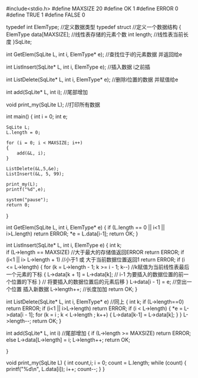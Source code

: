 #include<stdio.h>
#define MAXSIZE 20
#define OK 1
#define ERROR 0
#define TRUE 1
#define FALSE 0

typedef int ElemType;                                         //定义数据类型
typedef struct                                                      //定义一个数据结构
{
	ElemType data[MAXSIZE];                               //线性表存储的元素个数
	int length;                                           //线性表当前长度
}SqLite;

int GetElem(SqLite L, int i, ElemType* e);           //查找位于i的元素数据 并返回给e

int ListInsert(SqLite* L, int i, ElemType e);          //插入数据   i之前插

int ListDelete(SqLite* L, int i, ElemType* e);        //删除i位置的数据  并赋值给e 

int add(SqLite* L, int i);                            //尾部增加

void print_my(SqLite L);                              //打印所有数据


int main()
{
	int i = 0;
	int e;

	SqLite L;
	L.length = 0;

	for (i = 0; i < MAXSIZE; i++)
	{
		add(&L, i);
	}
	
	ListDelete(&L,5,&e);
	ListInsert(&L, 5, 99);

	print_my(L);
	printf("%d",e);
	
	system("pause");
	return 0;
}

int GetElem(SqLite L, int i, ElemType* e)
{
	if (L.length == 0 || i<1 || i>L.length)
		return ERROR;
	*e = L.data[i-1];
	return OK;
}

int ListInsert(SqLite* L, int i, ElemType e)
{
	int k;   
	if (L->length == MAXSIZE)   //大于最大的存储值返回ERROR
		return ERROR;
	if (i<1 || i> L->length + 1)     //小于1 或 大于当前数据位置返回1
		return ERROR;
	if (i <= L->length)
	{
		for (k = L->length - 1; k >= i - 1; k--)   //k赋值为当前线性表最后一个元素的下标
		{
			L->data[k + 1] = L->data[k];             // i-1 为要插入的数据位置的前一个位置的下标
		}                                                             // 将要插入的数据位置后的元素后移
	}
	L->data[i - 1] = e;                                   //空出一个位置 插入新数据
	L->length++;                                         //长度加加
	return OK;
}

int ListDelete(SqLite* L, int i, ElemType* e)   //同上
{
	int k;
	if (L->length==0)
		return ERROR;
	if (i<1 || i>L->length)
		return ERROR;
	if (i < L->length)
	{
		*e = L->data[i - 1];
		for (k = i ; k < L->length ; k++)
		{
			L->data[k-1] = L->data[k];
		}
	}
	L->length--;
	return OK;
}

int add(SqLite* L, int i)                              //尾部增加
{
	if (L->length >= MAXSIZE)
		return ERROR;
	else
		L->data[L->length] = i;
	L->length++;
	return OK;

}

void print_my(SqLite L)
{
	int count,i;
	i = 0;
	count = L.length;
	while (count)
	{
		printf("%d\n", L.data[i]);
		i++;
		count--;
	}
}
